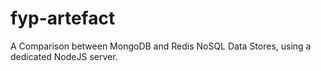 fyp-artefact
============

A Comparison between MongoDB and Redis NoSQL Data Stores, using a dedicated NodeJS server.
